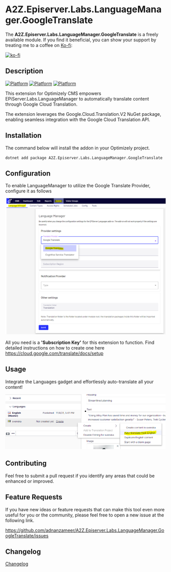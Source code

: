 # A2Z.Episerver.Labs.LanguageManager.GoogleTranslate
The **A2Z.Episerver.Labs.LanguageManager.GoogleTranslate** is a freely available module. If you find it beneficial, you can show your support by treating me to a coffee on [Ko-fi](https://ko-fi.com/U7U2STV29):

[![ko-fi](https://ko-fi.com/img/githubbutton_sm.svg)](https://ko-fi.com/U7U2STV29)

## Description
[![Platform](https://img.shields.io/badge/Platform-.NET%206-blue.svg?style=flat)](https://docs.microsoft.com/en-us/dotnet/)
[![Platform](https://img.shields.io/badge/Optimizely-%2012-blue.svg?style=flat)](http://world.episerver.com/cms/)
[![Platform](https://img.shields.io/badge/EPiServer-%2012-orange.svg?style=flat)](http://world.episerver.com/cms/)

This extension for Optimizely CMS empowers EPiServer.Labs.LanguageManager to automatically translate content through Google Cloud Translation.

The extension leverages the Google.Cloud.Translation.V2 NuGet package, enabling seamless integration with the Google Cloud Translation API. 

## Installation

The command below will install the addon in your Optimizely project.

```
dotnet add package A2Z.Episerver.Labs.LanguageManager.GoogleTranslate
```

## Configuration

To enable LanguageManager to utilize the Google Translate Provider, configure it as follows

![Configure translator provider](img/translator-provider.png)

All you need is a **'Subscription Key'** for this extension to function. Find detailed instructions on how to create one here https://cloud.google.com/translate/docs/setup

## Usage

Integrate the Languages gadget and effortlessly auto-translate all your content!

![Auto-translate](img/auto-translate.png)

## Contributing

Feel free to submit a pull request if you identify any areas that could be enhanced or improved.

## Feature Requests

If you have new ideas or feature requests that can make this tool even more useful for you or the community, please feel free to open a new issue at the following link.

https://github.com/adnanzameer/A2Z.Episerver.Labs.LanguageManager.GoogleTranslate/issues

## Changelog

[Changelog](CHANGELOG.md)